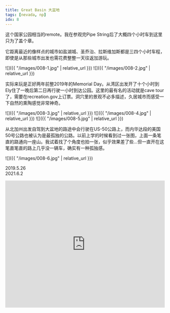 ```yaml
---
title: Great Basin 大盆地
tags: [nevada, np]
idx: 8
---
```


这个国家公园相当的remote。我在参观完Pipe String后了大概四个小时车到这里只为了盖个章。

它距离最近的像样点的城市如盐湖城、圣乔治、拉斯维加斯都是三四个小时车程，即使是从那些城市出发也需花费整整一天往返加游玩。

![]({{ "/images/008-1.jpg" | relative_url }})
![]({{ "/images/008-2.jpg" | relative_url }})

实际来玩是正好两年前整2019年的Memorial Day。从湾区出发开了十个小时到Ely住了一晚后第二日再行驶一小时到达公园。这里的最有名的活动就是cave tour了，需要在recreation.gov上订票。洞穴里的景观不必多描述，久居城市而感受一下自然的熏陶感觉非常神奇。

![]({{ "/images/008-3.jpg" | relative_url }})
![]({{ "/images/008-4.jpg" | relative_url }})
![]({{ "/images/008-5.jpg" | relative_url }})

从北加州出发自驾到大盆地的路途中会行驶在US-50公路上，而内华达段的美国50号公路也被认为是最孤独的公路。以前上学的时候看到过一张图，上面一条笔直的路通向一座山。我试着找了个角度也拍一张，似乎效果差了些…但一直开在这笔直笔直的路上几乎没一辆车，确实有一种孤独感。

![]({{ "/images/008-6.jpg" | relative_url }})

2019.5.26<br>
2021.6.2

<iframe src="https://www.google.com/maps/embed?pb=!1m14!1m8!1m3!1d3182637.8583507906!2d-117.1094398!3d38.8314352!3m2!1i1024!2i768!4f13.1!3m3!1m2!1s0x80b160a3748e78af%3A0x2c3e26f5f175f10f!2sLehman%20Caves%20Visitor%20Center!5e0!3m2!1sen!2sus!4v1652162622372!5m2!1sen!2sus" width="100%" height="400" style="border:0;" allowfullscreen="" loading="lazy" referrerpolicy="no-referrer-when-downgrade"></iframe>
